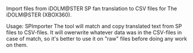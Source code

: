 Import files from iDOLM@STER SP fan translation to CSV files for The iDOLM@STER (XBOX360).

Usage:
SPImporter <SP script files folfer> <IMAS1 CSV files folder>
The tool will match and copy translated text from SP files to CSV-files. It will owerwrite whatever data was in the CSV-files in case of match, so it's better to use it on "raw" files before doing any work on them.
